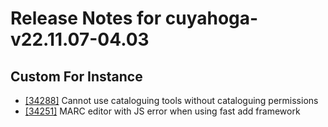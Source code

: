 
# Release Notes for cuyahoga-v22.11.07-04.03

## Custom For Instance

- [[34288]](http://bugs.koha-community.org/bugzilla3/show_bug.cgi?id=34288) Cannot use cataloguing tools without cataloguing permissions
- [[34251]](http://bugs.koha-community.org/bugzilla3/show_bug.cgi?id=34251) MARC editor with JS error when using fast add framework


